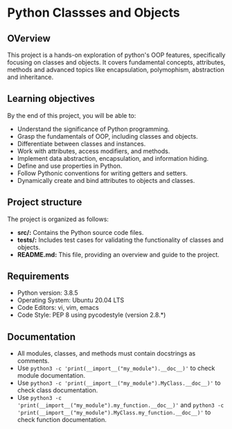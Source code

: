 # Python Classses and Objects

## OVerview
 This project is a hands-on exploration of python's OOP features, specifically focusing on classes and objects. It covers fundamental concepts, attributes, methods and advanced topics like encapsulation, polymophism, abstraction and inheritance. 

## Learning objectives
 By the end of this project, you will be able to:

- Understand the significance of Python programming.
- Grasp the fundamentals of OOP, including classes and objects.
- Differentiate between classes and instances.
- Work with attributes, access modifiers, and methods.
- Implement data abstraction, encapsulation, and information hiding.
- Define and use properties in Python.
- Follow Pythonic conventions for writing getters and setters.
- Dynamically create and bind attributes to objects and classes.
 
## Project structure
The project is organized as follows:

- **src/:** Contains the Python source code files.
- **tests/:** Includes test cases for validating the functionality of classes and objects.
- **README.md:** This file, providing an overview and guide to the project.

## Requirements

- Python version: 3.8.5
- Operating System: Ubuntu 20.04 LTS
- Code Editors: vi, vim, emacs
- Code Style: PEP 8 using pycodestyle (version 2.8.*)

## Documentation

- All modules, classes, and methods must contain docstrings as comments.
- Use `python3 -c 'print(__import__("my_module").__doc__)'` to check module documentation.
- Use `python3 -c 'print(__import__("my_module").MyClass.__doc__)'` to check class documentation.
- Use `python3 -c 'print(__import__("my_module").my_function.__doc__)'` and `python3 -c 'print(__import__("my_module").MyClass.my_function.__doc__)'` to check function documentation.

